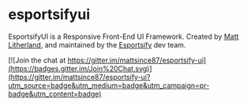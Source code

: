 # esportsifyui
EsportsifyUI is a Responsive Front-End UI Framework. Created by [Matt Litherland](http://twitter.com/mattsince87), and maintained by the [Esportsify](http://esportsify.com/team) dev team.

[![Join the chat at https://gitter.im/mattsince87/esportsify-ui](https://badges.gitter.im/Join%20Chat.svg)](https://gitter.im/mattsince87/esportsify-ui?utm_source=badge&utm_medium=badge&utm_campaign=pr-badge&utm_content=badge)
